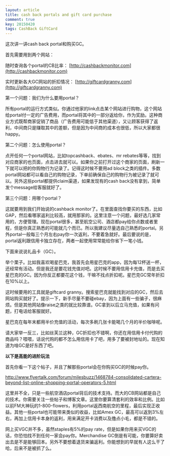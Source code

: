 ```yaml
---
layout: article
title: cash back portals and gift card purchase
comment: true
key: 20150420
tags: CashBack GiftCard
---
```


这次讲一讲cash back portal和购买GC。

首先需要用到两个网站：

随时查询各个portal的CB比率：
[http://cashbackmonitor.com](http://cashbackmonitor.com)

实时更新各大GC网站的折扣情况：
[http://giftcardgranny.com](http://giftcardgranny.com)

第一个问题：我们为什么要用portal？

所有portal的运行方式类似。你通过他家的link点击某个网站进行购物，这个网站给portal付一定的广告费用，而portal将其中的一部分返给你，作为奖励。这种商业方式既帮商家促销了商品（广告费用可能低于其他渠道），又让顾客获得了返利，中间商只是赚取其中的差额，但是因为中间商的成本也很低，所以大家都很happy。

第二个问题：怎么使用portal？

点开任何一个portal网站，比如topcashback、ebates、mr rebates等等，找到对应商家的也页面，点击进去就可以。如果你之前打开过这个商家的页面，刷新一下就可以把的你购物行为记录了。记得这时候不要用ad block之类的插件。多数portal网站都可以看自己的购物记录，下单前确保自己的购物行为被记录了就可以。另外这些portal都提供claim渠道，如果发现有的cash back没有拿到，简单发个message给客服就好了。

第三个问题：用哪个portal？

这就要用到我们开始说的cashback monitor了。在里面查找你要买的东西，比如GAP，然后看哪家返利比较高，就用那家的。这里注意一个问题，最好选几家常用的，方便管理。现在portal很多，甚至航空公司、酒店都pay给你点数或者里程，但是你真正熟悉的可能就几个而已。所以我建议尽量选自己熟悉的portal。另外portal一般每三个月左右pay你一次返利，不要着急就好。最后要说的是，portal返利跟信用卡独立存在，两者一起使用常常能给你省下一笔小钱。

下面来说说礼品卡（GC）。

举个栗子。比如我喜欢喝星巴克，我首先会用星巴克的app，因为每12杯送一杯，还经常有活动。但是我还是要花钱充值对吧。这时候不要用信用卡充值，而是去买星巴克的GC。因为你反正都要花这个钱，干嘛不找点折扣呢。星巴克GC常年折扣在10%以上。

这时候要用的工具就是giftcard granny。搜索星巴克就能找到对应的GC，然后去网站购买就好了。提示一下，新手尽量不要碰ebay，因为上面有一些骗子，很麻烦。但是其他网站像raise之类的就比较靠谱。GC拿到以后立马充值，如果有问题，打电话给客服就好。

星巴克在每年末都用半价充值的活动，每次多刷几张卡能喝几个月的半价咖啡呢。

请大家举一反三，比如丝芙兰这种，GC折扣也不错啊，你还在用信用卡付代购的商品吗？喂喂，话说代购的都不怎么用信用卡了吧，用多了要被封地址的。现在知道为啥GC是好东西了吧。

**以下是高能的进阶玩法**

首先你看一下这个帖子，并且了解那些portal会在你购买GC的时候pay你。

http://www.flyertalk.com/forum/milesbuzz/1468784-consolidated-cartera-beyond-list-online-shopping-portal-operators-5.html

这里并不全，只是一些航空酒店portal背后的技术支持。而大的CB网站都是自己的技术。你需要关注一些帖子和博客文章。这里你要算清套利的效率和比例。比如以前FM大神玩的1-800-flowers，利用portal返西南航空的里程，最后实现正收益。其他一些portal也可能带来类似的收益，比如Amex GC，最高可以返到3%左右，再加上信用卡本身的返利，用来满足开卡消费以及撸点小毛，都是不错的。

网上买VGC并不多，虽然staples有5%的pay rate，但是如果你用来买VGC的话，你恐怕找不到任何一家会pay你。Merchandise GC倒是有可能，你要算好卖出去是不是能够回本。另外不要想着退货来骗返利。你能想到的早就有人这么干了哈，后来不是被抓了么。
